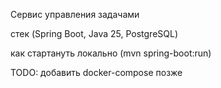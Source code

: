 Сервис управления задачами

стек (Spring Boot, Java 25, PostgreSQL)

как стартануть локально (mvn spring-boot:run)

TODO: добавить docker-compose позже